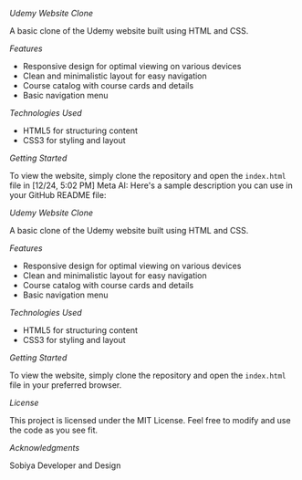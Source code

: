 *Udemy Website Clone*

A basic clone of the Udemy website built using HTML and CSS.

*Features*

- Responsive design for optimal viewing on various devices
- Clean and minimalistic layout for easy navigation
- Course catalog with course cards and details
- Basic navigation menu

*Technologies Used*

- HTML5 for structuring content
- CSS3 for styling and layout

*Getting Started*

To view the website, simply clone the repository and open the `index.html` file in
[12/24, 5:02 PM] Meta AI: Here's a sample description you can use in your GitHub README file:

*Udemy Website Clone*

A basic clone of the Udemy website built using HTML and CSS.

*Features*

- Responsive design for optimal viewing on various devices
- Clean and minimalistic layout for easy navigation
- Course catalog with course cards and details
- Basic navigation menu

*Technologies Used*

- HTML5 for structuring content
- CSS3 for styling and layout

*Getting Started*

To view the website, simply clone the repository and open the `index.html` file in your preferred browser.

*License*

This project is licensed under the MIT License. Feel free to modify and use the code as you see fit.

*Acknowledgments*

Sobiya  Developer and Design 
